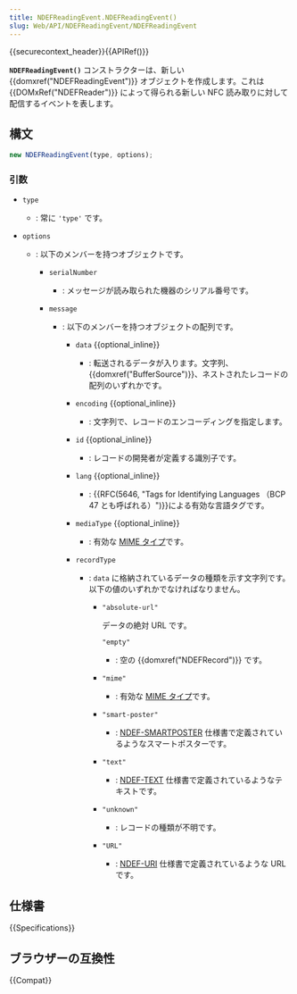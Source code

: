 ```yaml
---
title: NDEFReadingEvent.NDEFReadingEvent()
slug: Web/API/NDEFReadingEvent/NDEFReadingEvent
---
```


{{securecontext_header}}{{APIRef()}}

**`NDEFReadingEvent()`** コンストラクターは、新しい {{domxref("NDEFReadingEvent")}} オブジェクトを作成します。これは {{DOMxRef("NDEFReader")}} によって得られる新しい NFC 読み取りに対して配信するイベントを表します。

## 構文

```js
new NDEFReadingEvent(type, options);
```

### 引数

- `type`
  - : 常に `'type'` です。
- `options`

  - : 以下のメンバーを持つオブジェクトです。

    - `serialNumber`
      - : メッセージが読み取られた機器のシリアル番号です。
    - `message`

      - : 以下のメンバーを持つオブジェクトの配列です。

        - `data` {{optional_inline}}
          - : 転送されるデータが入ります。文字列、{{domxref("BufferSource")}}、ネストされたレコードの配列のいずれかです。
        - `encoding` {{optional_inline}}
          - : 文字列で、レコードのエンコーディングを指定します。
        - `id` {{optional_inline}}
          - : レコードの開発者が定義する識別子です。
        - `lang` {{optional_inline}}
          - : {{RFC(5646, "Tags for Identifying Languages （BCP 47 とも呼ばれる）")}}による有効な言語タグです。
        - `mediaType` {{optional_inline}}
          - : 有効な [MIME タイプ](/ja/docs/Web/HTTP/Basics_of_HTTP/MIME_types)です。
        - `recordType`

          - : `data` に格納されているデータの種類を示す文字列です。以下の値のいずれかでなければなりません。

            - `"absolute-url"`

              データの絶対 URL です。

              `"empty"`

              - : 空の {{domxref("NDEFRecord")}} です。

            - `"mime"`
              - : 有効な [MIME タイプ](/ja/docs/Web/HTTP/Basics_of_HTTP/MIME_types)です。
            - `"smart-poster"`
              - : [NDEF-SMARTPOSTER](https://w3c.github.io/web-nfc/#bib-ndef-smartposter) 仕様書で定義されているようなスマートポスターです。
            - `"text"`
              - : [NDEF-TEXT](https://w3c.github.io/web-nfc/#bib-ndef-text) 仕様書で定義されているようなテキストです。
            - `"unknown"`
              - : レコードの種類が不明です。
            - `"URL"`
              - : [NDEF-URI](https://w3c.github.io/web-nfc/#bib-ndef-uri) 仕様書で定義されているような URL です。

## 仕様書

{{Specifications}}

## ブラウザーの互換性

{{Compat}}
